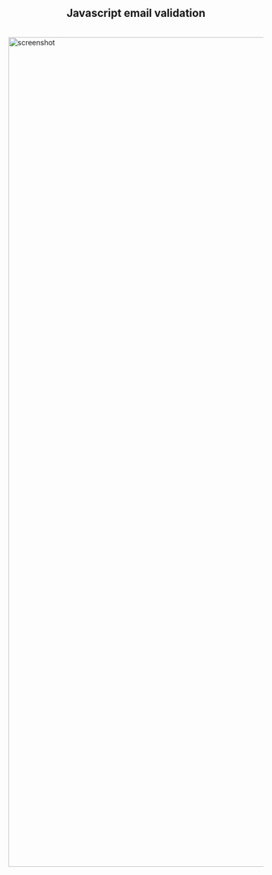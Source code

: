 <h2 align="center">
 Javascript email validation
</h2>

  <br/>
  <img width="1640" alt="screenshot" src="https://github.com/Manishyadv/javascript-email-validation/blob/main/readme.gif">
</p>
